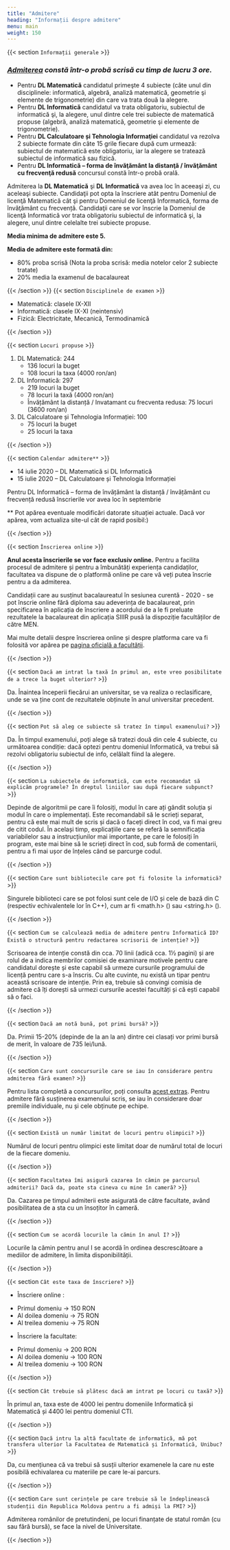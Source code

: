 ```yaml
---
title: "Admitere"
heading: "Informații despre admitere"
menu: main
weight: 150
---
```


{{< section `Informații generale` >}}

### *[Admiterea](http://fmi.unibuc.ro/ro/admitere_licenta/examen_admitere_iulie_2020/) constă într-o probă scrisă cu timp de lucru 3 ore.*

- Pentru **DL Matematică** candidatul primeşte 4 subiecte (câte unul din disciplinele: informatică, algebră, analiză matematică, geometrie şi elemente de trigonometrie) din care va trata două la alegere.
- Pentru **DL Informatică** candidatul va trata obligatoriu, subiectul de informatică şi, la alegere, unul dintre cele trei subiecte de matematică propuse (algebră, analiză matematică, geometrie şi elemente de trigonometrie).
- Pentru **DL Calculatoare și Tehnologia Informaţiei** candidatul va rezolva 2 subiecte formate din câte 15 grile fiecare după cum urmează: subiectul de matematică este obligatoriu, iar la alegere se tratează subiectul de informatică sau fizică.
- Pentru **DL Informatică – forma de învăţământ la distanţă / învăţământ cu frecvenţă redusă** concursul constă într-o probă orală.
 
Admiterea la **DL Matematică** şi **DL Informatică** va avea loc în aceeaşi zi, cu aceleaşi subiecte. Candidaţii pot opta la înscriere atât pentru Domeniul de licenţă Matematică cât şi pentru Domeniul de licenţă Informatică, forma de învăţământ cu frecvență. Candidaţii care se vor înscrie la Domeniul de licenţă Informatică vor trata obligatoriu subiectul de informatică şi, la alegere, unul dintre celelalte trei subiecte propuse.

**Media minima de admitere este 5.**

**Media de admitere este formată din:**
  - 80% proba scrisă (Nota la proba scrisă: media notelor celor 2 subiecte tratate)
 - 20% media la examenul de bacalaureat

{{< /section >}}
{{< section `Disciplinele de examen` >}}

- Matematică: clasele IX-XII
- Informatică: clasele IX-XI (neintensiv)
- Fizică: Electricitate, Mecanică, Termodinamică

{{< /section >}}

{{< section `Locuri propuse` >}}
1. DL Matematică: 244
     - 136 locuri la buget
     - 108 locuri la taxa (4000 ron/an)
2. DL Informatică: 297
     - 219 locuri la buget
     - 78 locuri la taxă (4000 ron/an)
     - Învățământ la distanță / Invatamant cu frecventa redusa: 75 locuri (3600 ron/an)
3. DL Calculatoare și Tehnologia Informației: 100
     - 75 locuri la buget
     - 25 locuri la taxa

{{< /section >}}

{{< section `Calendar admitere**` >}}
- 14 iulie 2020 – DL Matematică si DL Informatică
- 15 iulie 2020 – DL Calculatoare și Tehnologia Informației

Pentru DL Informatică – forma de învățământ la distanță / învățământ cu frecvență redusă înscrierile vor avea loc în septembrie

** Pot apărea eventuale modificări datorate situației actuale. Dacă vor apărea, vom actualiza site-ul cât de rapid posibil:)

{{< /section >}}

{{< section `Înscrierea online` >}}

**Anul acesta înscrierile se vor face exclusiv online.**
Pentru a facilita procesul de admitere și pentru a îmbunătăți experiența candidaților, facultatea va dispune de o platformă online pe care vă veți putea înscrie pentru a da admiterea. 

Candidații care au susținut bacalaureatul în sesiunea curentă - 2020 - se pot înscrie online fără diploma sau adeverința de bacalaureat, prin specificarea în aplicația de înscriere a acordului de a le fi preluate rezultatele la bacalaureat din aplicația SIIIR pusă la dispoziție facultăților de către MEN. 

Mai multe detalii despre înscrierea online și despre platforma care va fi folosită vor apărea pe [pagina oficială a facultății](http://fmi.unibuc.ro/ro/admitere_licenta/examen_admitere_iulie_2020/).

{{< /section >}}

{{< section `Dacă am intrat la taxă în primul an, este vreo posibilitate de a trece la buget ulterior?` >}}

Da. Înaintea începerii fiecărui an universitar, se va realiza o reclasificare, unde se va ține cont de rezultatele obținute în anul universitar precedent.

{{< /section >}}

{{< section `Pot să aleg ce subiecte să tratez în timpul examenului?` >}}

Da. În timpul examenului, poți alege să tratezi două din cele 4 subiecte, cu următoarea condiție: dacă optezi pentru domeniul Informatică, va trebui să rezolvi obligatoriu subiectul de info, celălalt fiind la alegere.

{{< /section >}}

{{< section `La subiectele de informatică, cum este recomandat să explicăm programele? În dreptul
liniilor sau după fiecare subpunct?` >}}

Depinde de algoritmii pe care îi folosiți, modul în care ați gândit soluția și modul în care o implementați. Este recomandabil să le scrieți separat, pentru că este mai mult de scris și dacă o faceți direct în cod, va fi mai greu de citit codul. În același timp, explicațiile care se referă la semnificația variabilelor sau a instrucțiunilor mai importante, pe care le folosiți în program, este mai bine să le scrieți direct în cod, sub formă de comentarii, pentru a fi mai ușor de înțeles când se parcurge codul.

{{< /section >}}

{{< section `Care sunt bibliotecile care pot fi folosite la informatică?` >}}

Singurele biblioteci care se pot folosi sunt cele de I/O și cele de bază din C (respectiv echivalentele lor în C++), cum ar fi <math.h> (<cmath>) sau <string.h> (<cstring>).

{{< /section >}}

{{< section `Cum se calculează media de admitere pentru Informatică ID? Există o structură pentru
redactarea scrisorii de intenție?` >}}

Scrisoarea de intenție constă din cca. 70 linii (adică cca. 1½ pagini) și are rolul de a indica membrilor comisiei de examinare motivele pentru care candidatul dorește și este capabil să urmeze cursurile programului de licență pentru care s-a înscris.
Cu alte cuvinte, nu există un tipar pentru această scrisoare de intenție. Prin ea, trebuie să convingi comisia de admitere că îți dorești să urmezi cursurile acestei facultăți și că ești capabil să o faci.

{{< /section >}}

{{< section `Dacă am notă bună, pot primi bursă?` >}}

Da. Primii 15-20% (depinde de la an la an) dintre cei clasați vor primi bursă de merit, în valoare de 735 lei/lună.

{{< /section >}}

{{< section `Care sunt concursurile care se iau în considerare pentru admiterea fără examen?` >}}

Pentru lista completă a concursurilor, poți consulta [acest extras](http://fmi.unibuc.ro/ro/pdf/2019/admitere/licenta/Dreptul_de_inscriere_la_concurs-extras_din_Metodologia_FMI_de_admitere_2019.pdf). Pentru admitere fără susținerea examenului scris, se iau în considerare doar premiile individuale, nu și cele obținute pe echipe.

{{< /section >}}

{{< section `Există un număr limitat de locuri pentru olimpici?` >}}

Numărul de locuri pentru olimpici este limitat doar de numărul total de locuri de la fiecare domeniu.

{{< /section >}}

{{< section `Facultatea îmi asigură cazarea în cămin pe parcursul admiterii? Dacă da, poate sta
cineva cu mine în cameră?` >}}

Da. Cazarea pe timpul admiterii este asigurată de către facultate, având posibilitatea de a sta cu un însoțitor în cameră.

{{< /section >}}

{{< section `Cum se acordă locurile la cămin în anul I?` >}}

Locurile la cămin pentru anul I se acordă în ordinea descrescătoare a mediilor de admitere, în limita disponibilității.

{{< /section >}}

{{< section `Cât este taxa de înscriere?` >}}

- Înscriere online :
* Primul domeniu → 150 RON
* Al doilea domeniu → 75 RON
* Al treilea domeniu → 75 RON
- Înscriere la facultate:
* Primul domeniu → 200 RON
* Al doilea domeniu → 100 RON
* Al treilea domeniu → 100 RON

{{< /section >}}

{{< section `Cât trebuie să plătesc dacă am intrat pe locuri cu taxă?` >}}

În primul an, taxa este de 4000 lei pentru domeniile Informatică și Matematică și 4400 lei pentru domeniul CTI.

{{< /section >}}

{{< section `Dacă intru la altă facultate de informatică, mă pot transfera ulterior la Facultatea de
Matematică și Informatică, Unibuc?` >}}

Da, cu mențiunea că va trebui să susții ulterior examenele la care nu este posibilă echivalarea cu materiile pe care le-ai parcurs.

{{< /section >}}

{{< section `Care sunt cerințele pe care trebuie să le îndeplinească studenții din Republica Moldova
pentru a fi admiși la FMI?` >}}

Admiterea românilor de pretutindeni, pe locuri finanțate de statul român (cu sau
fără bursă), se face la nivel de Universitate.

{{< /section >}}

